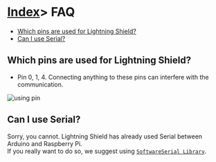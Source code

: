 # [Index](index.html)> FAQ

* [Which pins are used for Lightning Shield?](#which-pins-are-used-for-Lightning-Shield)
* [Can I use Serial?](#can-i-use-serial)

## Which pins are used for Lightning Shield?

* Pin 0, 1, 4. Connecting anything to these pins can interfere with the communication.

![using pin](images/lnshield_pin.jpg)

## Can I use Serial?

Sorry, you cannot. Lightning Shield has already used Serial between Arduino and Raspberry Pi.  
If you really want to do so, we suggest using [`SoftwareSerial Library`](https://www.arduino.cc/en/Reference/SoftwareSerial).
